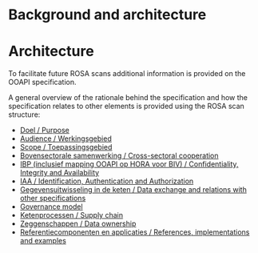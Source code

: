 # Background and architecture
# Architecture
To facilitate future ROSA scans additional information is provided on the OOAPI specification.

A general overview of the rationale behind the specification and how the specification relates to other elements is provided using the ROSA scan structure:

* [Doel / Purpose](architecture/purpose "purpose")
* [Audience / Werkingsgebied](architecture/audience "audience")
* [Scope / Toepassingsgebied](architecture/scope "scope")
* [Bovensectorale samenwerking / Cross-sectoral cooperation](architecture/cross-sectoral-cooperation "cross-sectoral-cooperation" )
* [IBP (inclusief mapping OOAPI op HORA voor BIV) / Confidentiality, Integrity and Availability](architecture/ISP "information-security-and-privacy")
* [IAA / Identification, Authentication and Authorization](architecture/IAA "Identification-Authentication-and-Authorization")
* [Gegevensuitwisseling in de keten / Data exchange and relations with other specifications](architecture/interfacing "interface and other specifications")
* [Governance model](governance/ "governance")
* [Ketenprocessen / Supply chain](architecture/supply-chain "supply-chain")
* [Zeggenschappen / Data ownership](architecture/data-ownership "data-ownership")
* [Referentiecomponenten en applicaties / References, implementations and examples](architecture/implementations "implementations")
